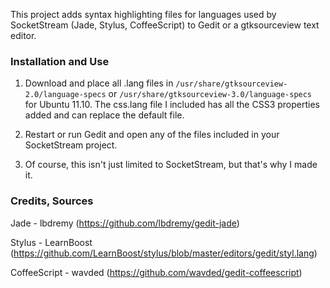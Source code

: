 This project adds syntax highlighting files for languages used by SocketStream (Jade, Stylus, CoffeeScript) to Gedit or a gtksourceview text editor.

### Installation and Use

1. Download and place all .lang files in `/usr/share/gtksourceview-2.0/language-specs` or `/usr/share/gtksourceview-3.0/language-specs` for Ubuntu 11.10. The css.lang file I included has all the CSS3 properties added and can replace the default file.

2. Restart or run Gedit and open any of the files included in your SocketStream project.

3. Of course, this isn't just limited to SocketStream, but that's why I made it.

### Credits, Sources

Jade - lbdremy (https://github.com/lbdremy/gedit-jade)

Stylus - LearnBoost (https://github.com/LearnBoost/stylus/blob/master/editors/gedit/styl.lang)

CoffeeScript - wavded (https://github.com/wavded/gedit-coffeescript)
